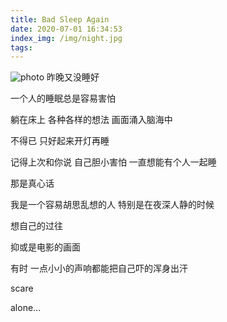 ```yaml
---
title: Bad Sleep Again
date: 2020-07-01 16:34:53
index_img: /img/night.jpg
tags:
---
```

![photo](/img/alone.jpg)
昨晚又没睡好

一个人的睡眠总是容易害怕

躺在床上 各种各样的想法 画面涌入脑海中

不得已 只好起来开灯再睡

记得上次和你说 自己胆小害怕 一直想能有个人一起睡

那是真心话

我是一个容易胡思乱想的人 特别是在夜深人静的时候

想自己的过往

抑或是电影的画面

有时 一点小小的声响都能把自己吓的浑身出汗

scare

alone...
